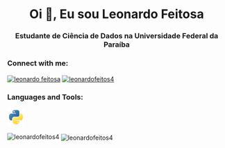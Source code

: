 <h1 align="center">Oi 👋, Eu sou Leonardo Feitosa</h1>
<h3 align="center">Estudante de Ciência de Dados na Universidade Federal da Paraíba</h3>

<h3 align="left">Connect with me:</h3>
<p align="left">
<a href="https://www.linkedin.com/in/leonardo-feitosa-barroso-9b236b224/" target="blank"><img align="center" src="https://raw.githubusercontent.com/rahuldkjain/github-profile-readme-generator/master/src/images/icons/Social/linked-in-alt.svg" alt="leonardo feitosa" height="30" width="40" /></a>
<a href="https://instagram.com/leonardofeitos4" target="blank"><img align="center" src="https://raw.githubusercontent.com/rahuldkjain/github-profile-readme-generator/master/src/images/icons/Social/instagram.svg" alt="leonardofeitos4" height="30" width="40" /></a>
</p>

<h3 align="left">Languages and Tools:</h3>
<a href="https://www.python.org" target="_blank" rel="noreferrer"> <img src="https://raw.githubusercontent.com/devicons/devicon/master/icons/python/python-original.svg" alt="python" width="40" height="40"/> </a>

<p><img align="left" src="https://github-readme-stats.vercel.app/api/top-langs?username=leonardofeitos4&show_icons=true&locale=en&layout=compact" alt="leonardofeitos4" /></p>

<p>&nbsp;<img align="center" src="https://github-readme-stats.vercel.app/api?username=leonardofeitos4&show_icons=true&locale=en" alt="leonardofeitos4" /></p>
